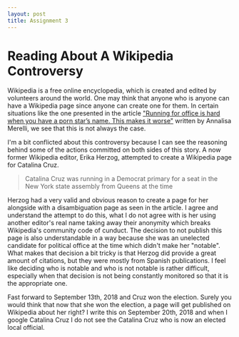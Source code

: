 ```yaml
---
layout: post
title: Assignment 3
---
```


# Reading About A Wikipedia Controversy

Wikipedia is a free online encyclopedia, which is created and edited by volunteers around the world. One may think that anyone who is anyone can have a Wikipedia page since anyone can create one for them. In certain situations like the one presented in the article ["Running for office is hard when you have a 
porn star’s name. This makes it worse"](https://qz.com/1352568/running-for-office-is-hard-when-you-have-a-porn-stars-name-this-makes-it-worse/) written by Annalisa Merelli, we see that this is not always the case.

I'm a bit conflicted about this controversy because I can see the reasoning behind some of the actions committed on both sides of this story. A now former Wikipedia editor, Erika Herzog, attempted to create a Wikipedia page for Catalina Cruz.
> Catalina Cruz was running in a Democrat primary for a seat in the New York state assembly from Queens at the time

Herzog had a very valid and obvious reason to create a page for her alongside with a disambiguation page as seen in the article. I agree and understand the attempt to do this, what I do not agree with is her using another editor's real name taking away their anonymity which breaks Wikipedia's community code of cunduct. The decision to not publish this page is also understandable in a way because she was an unelected candidate for political office at the time which didn't make her "notable". What makes that decision a bit tricky is that Herzog did provide a great amount of citations, but they were mostly from Spanish publications. I feel like deciding who is notable and who is not notable is rather difficult, especially when that decision is not being constantly monitored so that it is the appropriate one.

Fast forward to September 13th, 2018 and Cruz won the election. Surely you would think that now that she won the election, a page will get published on Wikipedia about her right? I write this on September 20th, 2018 and when I google Catalina Cruz I do not see the Catalina Cruz who is now an elected local official.
